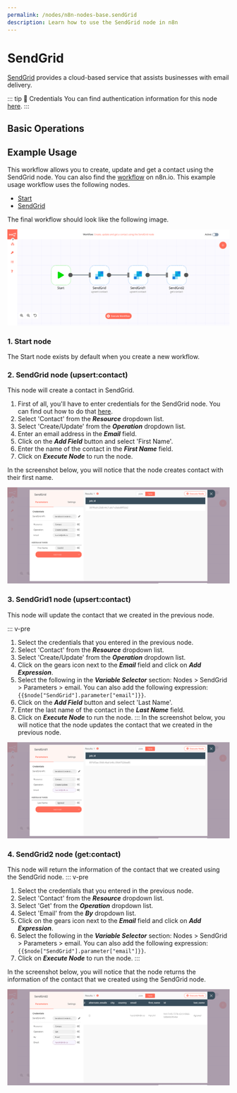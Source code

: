 ```yaml
---
permalink: /nodes/n8n-nodes-base.sendGrid
description: Learn how to use the SendGrid node in n8n
---
```


# SendGrid

[SendGrid](https://SendGrid.co) provides a cloud-based service that assists businesses with email delivery.

::: tip 🔑 Credentials
You can find authentication information for this node [here](../../../credentials/SendGrid/README.md).
:::

## Basic Operations

<Resource node="n8n-nodes-base.sendGrid" />

## Example Usage

This workflow allows you to create, update and get a contact using the SendGrid node. You can also find the [workflow](https://n8n.io/workflows/901) on n8n.io. This example usage workflow uses the following nodes.
- [Start](../../core-nodes/Start/README.md)
- [SendGrid]()

The final workflow should look like the following image.

![A workflow with the SendGrid node](./workflow.png)

### 1. Start node

The Start node exists by default when you create a new workflow.

### 2. SendGrid node (upsert:contact)

This node will create a contact in SendGrid.

1. First of all, you'll have to enter credentials for the SendGrid node. You can find out how to do that [here](../../../credentials/SendGrid/README.md).
2. Select 'Contact' from the ***Resource*** dropdown list.
3. Select 'Create/Update' from the ***Operation*** dropdown list.
4. Enter an email address in the ***Email*** field.
5. Click on the ***Add Field*** button and select 'First Name'.
6. Enter the name of the contact in the ***First Name*** field.
7. Click on ***Execute Node*** to run the node.

In the screenshot below, you will notice that the node creates contact with their first name.

![Using the SendGrid node to create a new contact](./SendGrid_node.png)

### 3. SendGrid1 node (upsert:contact)

This node will update the contact that we created in the previous node.

::: v-pre
1. Select the credentials that you entered in the previous node.
2. Select 'Contact' from the ***Resource*** dropdown list.
3. Select 'Create/Update' from the ***Operation*** dropdown list.
4. Click on the gears icon next to the ***Email*** field and click on ***Add Expression***.
5. Select the following in the ***Variable Selector*** section: Nodes > SendGrid > Parameters > email. You can also add the following expression: `{{$node["SendGrid"].parameter["email"]}}`.
6. Click on the ***Add Field*** button and select 'Last Name'.
7. Enter the last name of the contact in the ***Last Name*** field.
8. Click on ***Execute Node*** to run the node.
:::
In the screenshot below, you will notice that the node updates the contact that we created in the previous node.

![Using the SendGrid node to update a contact](./SendGrid1_node.png)

### 4. SendGrid2 node (get:contact)

This node will return the information of the contact that we created using the SendGrid node.
::: v-pre
1. Select the credentials that you entered in the previous node.
2. Select 'Contact' from the ***Resource*** dropdown list.
3. Select 'Get' from the ***Operation*** dropdown list.
4. Select 'Email' from the ***By*** dropdown list.
5. Click on the gears icon next to the ***Email*** field and click on ***Add Expression***.
6. Select the following in the ***Variable Selector*** section: Nodes > SendGrid > Parameters > email. You can also add the following expression: `{{$node["SendGrid"].parameter["email"]}}`.
7. Click on ***Execute Node*** to run the node.
:::

In the screenshot below, you will notice that the node returns the information of the contact that we created using the SendGrid node.

![Using the SendGrid node to get information of a contact](./SendGrid2_node.png)
